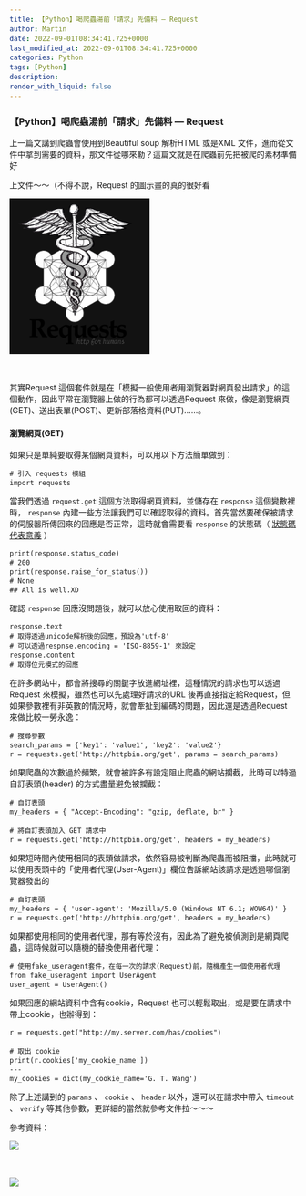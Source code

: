 ```yaml
---
title: 【Python】喝爬蟲湯前「請求」先備料 — Request
author: Martin
date: 2022-09-01T08:34:41.725+0000
last_modified_at: 2022-09-01T08:34:41.725+0000
categories: Python
tags: [Python]
description: 
render_with_liquid: false
---
```


### 【Python】喝爬蟲湯前「請求」先備料 — Request

上一篇文講到爬蟲會使用到Beautiful soup 解析HTML 或是XML 文件，進而從文件中拿到需要的資料，那文件從哪來勒？這篇文就是在爬蟲前先把被爬的素材準備好

上文件～～（不得不說，Request 的圖示畫的真的很好看


![](/assets/a9c635e3c04c/1*tbngDyXetl-ssbICTo0SNA.png)



[![]()](https://requests.readthedocs.io/en/latest/)


其實Request 這個套件就是在「模擬一般使用者用瀏覽器對網頁發出請求」的這個動作，因此平常在瀏覽器上做的行為都可以透過Request 來做，像是瀏覽網頁\(GET\)、送出表單\(POST\)、更新部落格資料\(PUT\)……。
#### 瀏覽網頁\(GET\)

如果只是單純要取得某個網頁資料，可以用以下方法簡單做到：
```
# 引入 requests 模組
import requests
```

當我們透過 `request.get` 這個方法取得網頁資料，並儲存在 `response` 這個變數裡時， `response` 內建一些方法讓我們可以確認取得的資料。首先當然要確保被請求的伺服器所傳回來的回應是否正常，這時就會需要看 `response` 的狀態碼（ [狀態碼代表意義](https://www.newscan.com.tw/all-seo/http-status-codes.htm) ）
```
print(response.status_code)
# 200
print(response.raise_for_status())
# None 
## All is well.XD
```

確認 `response` 回應沒問題後，就可以放心使用取回的資料：
```
response.text 
# 取得透過unicode解析後的回應，預設為'utf-8'
# 可以透過respnse.encoding = 'ISO-8859-1' 來設定
response.content
# 取得位元模式的回應
```

在許多網站中，都會將搜尋的關鍵字放進網址裡，這種情況的請求也可以透過Request 來模擬，雖然也可以先處理好請求的URL 後再直接指定給Request，但如果參數裡有非英數的情況時，就會牽扯到編碼的問題，因此還是透過Request 來做比較一勞永逸：
```
# 搜尋參數
search_params = {'key1': 'value1', 'key2': 'value2'}
r = requests.get('http://httpbin.org/get', params = search_params)
```

如果爬蟲的次數過於頻繁，就會被許多有設定阻止爬蟲的網站攔截，此時可以特過自訂表頭\(header\) 的方式盡量避免被攔截：
```
# 自訂表頭
my_headers = { "Accept-Encoding": "gzip, deflate, br" }

# 將自訂表頭加入 GET 請求中
r = requests.get('http://httpbin.org/get', headers = my_headers)
```

如果短時間內使用相同的表頭做請求，依然容易被判斷為爬蟲而被阻擋，此時就可以使用表頭中的「使用者代理\(User\-Agent\)」欄位告訴網站該請求是透過哪個瀏覽器發出的
```
# 自訂表頭
my_headers = { 'user-agent': 'Mozilla/5.0 (Windows NT 6.1; WOW64)' }
r = requests.get('http://httpbin.org/get', headers = my_headers)
```

如果都使用相同的使用者代理，那有等於沒有，因此為了避免被偵測到是網頁爬蟲，這時候就可以隨機的替換使用者代理：
```
# 使用fake_useragent套件，在每一次的請求(Request)前，隨機產生一個使用者代理
from fake_useragent import UserAgent
user_agent = UserAgent()
```

如果回應的網站資料中含有cookie，Request 也可以輕鬆取出，或是要在請求中帶上cookie，也辦得到：
```
r = requests.get("http://my.server.com/has/cookies")

# 取出 cookie
print(r.cookies['my_cookie_name'])
---
my_cookies = dict(my_cookie_name='G. T. Wang')
```

除了上述講到的 `params` 、 `cookie` 、 `header` 以外，還可以在請求中帶入 `timeout` 、 `verify` 等其他參數，更詳細的當然就參考文件拉～～～

參考資料：


[![](https://blog.gtwang.org/wp-content/uploads/2018/01/arrows-python-logo-20180126-1.jpg)](https://blog.gtwang.org/programming/python-requests-module-tutorial/)



[![]()](https://blog.csdn.net/xieminglu/article/details/109270305)



[![](https://1.bp.blogspot.com/-M9IaX4jCXNg/X2bqxx3crsI/AAAAAAAAED8/5nDHp6D9l_gw1Y6GhtjN3_ilUnX5H08iACLcBGAsYHQ/w1200-h630-p-k-no-nu/7_tips_to_avoid_getting_blocked_while_scraping.jpg)](https://www.learncodewithmike.com/2020/09/7-tips-to-avoid-getting-blocked-while-scraping.html)





